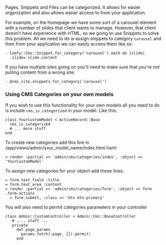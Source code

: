 Pages, Snippets and Files can be categorized. It allows for easier organization and also allows easier access to from your application.

For example, on the homepage we have some sort of a carousel element with a number of slides that client wants to manage. However, that client doesn't have experience with HTML, so we going to use Snippets to solve this problem. All we need to do is assign snippets to category `carousel` and then from your application we can easily access them like so:

    - Comfy::Cms::Snippet.for_category('carousel').each do |slide|
      .slide= slide.content

If you have multiple sites going on you'll need to make sure that you're not pulling content from a wrong site:

    - @cms_site.snippets.for_category('carousel')

### Using CMS Categories on your own models
If you wish to use this functionality for your own models all you need to do is include `cms_is_categorized` in your model. Like this:

    class YourCustomModel < ActiveRecord::Base
      cms_is_categorized
      # ... more stuff
    end

To create new categories add this line in /app/views/admin/your_model_name/index.html.haml

    = render :partial => 'admin/cms/categories/index', :object => 'YourCustomModel'

To assign new categories for your object add these lines:

    = form.text_field :title
    = form.text_area :content
    = render :partial => 'admin/cms/categories/form', :object => form
    .form-actions
      = form.submit, :class => 'btn btn-primary'

You will also need to permit categories parameters in your controller
  
    class Admin::CustomController < Admin::Cms::BaseController
       # .... staff ...
       private
         def page_params
           params.fetch(:page, {}).permit!
         end